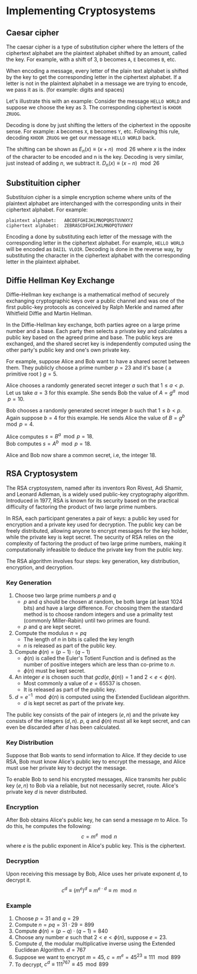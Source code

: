 # Implementing Cryptosystems
## Caesar cipher
The caesar cipher is a type of substitution cipher where the letters of the ciphertext alphabet are the plaintext alphabet shifted by an amount, called the key. For example, with a shift of $3$, `D` becomes `A`, `E` becomes `B`, etc.

When encoding a message, every letter of the plain text alphabet is shifted by the key to get the corresponding letter in the ciphertext alphabet. If a letter is not in the plaintext alphabet in a message we are trying to encode, we pass it as is. (for example: digits and spaces)

Let's illustrate this with an example: Consider the message ``HELLO WORLD`` and suppose we choose the key as 3. The corresponding ciphertext is ``KHOOR ZRUOG``.

Decoding is done by just shifting the letters of the ciphertext in the opposite sense. For example: `A` becomes `X`, `B` becomes `Y`, etc. Following this rule, decoding ``KHOOR ZRUOG`` we get our message ``HELLO WORLD`` back.

The shifting can be shown as $E_n(x) \equiv (x + n) \mod{26}$ where $x$ is the index of the character to be encoded and n is the key. Decoding is very similar, just instead of adding $n$, we subtract it. $D_n(x) \equiv (x - n) \mod{26}$

## Substituition cipher
Substituion cipher is a simple encryption scheme where units of the plaintext alphabet are interchanged with the corresponding units in their ciphertext alphabet. For example:

```
plaintext alphabet:   ABCDEFGHIJKLMNOPQRSTUVWXYZ
ciphertext alphabet:  ZEBRASCDFGHIJKLMNOPQTUVWXY
```

Encoding a done by substituting each letter of the message with the corresponding letter in the ciphertext alphabet. For example, ``HELLO WORLD`` will be encoded as ``DAIIL VLOIR``. Decoding is done in the reverse way, by substituting the character in the ciphertext alphabet with the corresponding letter in the plaintext alphabet.

## Diffie Hellman Key Exchange
Diffie–Hellman key exchange is a mathematical method of securely exchanging cryptographic keys over a public channel and was one of the first public-key protocols as conceived by Ralph Merkle and named after Whitfield Diffie and Martin Hellman.

In the Diffie-Hellman key exchange, both parties agree on a large prime number and a base. Each party then selects a private key and calculates a public key based on the agreed prime and base. The public keys are exchanged, and the shared secret key is independently computed using the other party's public key and one's own private key. 

For example, suppose Alice and Bob want to have a shared secret between them. They publicly choose a prime number $p = 23$ and it's base ( a primitive root ) $g = 5$.

Alice chooses a randomly generated secret integer $a$ such that $1 \leq a < p$. Let us take $a=3$ for this example. She sends Bob the value of $A = g^a \mod{p} = 10$.

Bob chooses a randomly generated secret integer $b$ such that $1 \leq b < p$. Again suppose $b=4$ for this example. He sends Alice the value of $B = g^b \mod{p} = 4$.

Alice computes $s = B^a \mod{p} = 18$.<br>
Bob computes $s = A^b \mod{p} = 18$.

Alice and Bob now share a common secret, i.e, the integer $18$.

## RSA Cryptosystem
The RSA cryptosystem, named after its inventors Ron Rivest, Adi Shamir, and Leonard Adleman, is a widely used public-key cryptography algorithm. Introduced in 1977, RSA is known for its security based on the practical difficulty of factoring the product of two large prime numbers.

In RSA, each participant generates a pair of keys: a public key used for encryption and a private key used for decryption. The public key can be freely distributed, allowing anyone to encrypt messages for the key holder, while the private key is kept secret. The security of RSA relies on the complexity of factoring the product of two large prime numbers, making it computationally infeasible to deduce the private key from the public key.

The RSA algorithm involves four steps: key generation, key distribution, encryption, and decryption.

### Key Generation
1. Choose two large prime numbers $p$ and $q$
   - $p$ and $q$ should be chosen at random, be both large (at least 1024 bits) and have a large difference. For choosing them the standard method is to choose random integers and use a primality test (commonly Miller-Rabin) until two primes are found.
   - $p$ and $q$ are kept secret.
2. Compute the modulus $n = pq$
   - The length of $n$ in bits is called the key length
   - $n$ is released as part of the public key.
3. Compute $\phi(n)=(p-1)\cdot(q-1)$
   - $\phi(n)$ is called the Euler's Totient Function and is defined as the number of positive integers which are less than co-prime to $n$.
   - $\phi(n)$ must be kept secret.
4. An integer $e$ is chosen such that $gcd(e,\phi(n)) = 1$ and $2 < e < \phi(n)$.
   - Most commonly a value of $e = 65537$ is chosen.
   - It is released as part of the public key.
5. $d = e^{-1} \mod{\phi(n)}$ is computed using the Extended Euclidean algorithm.
   - $d$ is kept secret as part of the private key.

The public key consists of the pair of integers $(e,n)$ and the private key consists of the integers $(d,n)$. $p$, $q$ and $\phi(n)$ must all ke kept secret, and can even be discarded after $d$ has been calculated. 

### Key Distribution
Suppose that Bob wants to send information to Alice. If they decide to use RSA, Bob must know Alice's public key to encrypt the message, and Alice must use her private key to decrypt the message.

To enable Bob to send his encrypted messages, Alice transmits her public key $(e, n)$ to Bob via a reliable, but not necessarily secret, route. Alice's private key $d$ is never distributed.

### Encryption
After Bob obtains Alice's public key, he can send a message $m$ to Alice. 
To do this, he computes the following: $$c = m^e \mod{n}$$
where $e$ is the public exponent in Alice's public key. This is the ciphertext.

### Decryption
Upon receiving this message by Bob, Alice uses her private exponent $d$, to decrypt it.
$$c^d \equiv \left(m^{e}\right)^{d} \equiv m^{e \cdot d} \equiv m \mod{n}$$ 

### Example
1. Choose $p=31$ and $q=29$
2. Compute $n=pq=31\cdot 29=899$
3. Compute $\phi(n) = (p-q)\cdot (q-1) = 840$
4. Choose any number $e$ such that $2 < e < \phi(n)$, suppose $e = 23$.
5. Compute $d$, the modular multiplicative inverse using the Extended Euclidean Algorithm. $d = 767$
6. Suppose we want to encrypt $m = 45$, $c = m^e = 45^{23} \equiv 111 \mod{899}$
7. To decrypt, $c^d \equiv 111^{767} \equiv 45 \mod{899}$
